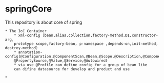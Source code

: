 # springCore
This repository is about core of spring

    * The IoC Container
        * xml-config (bean,alias,collection,factory-method,DI,constructor-arg,
        prototype scope,factory-bean, p-namespace ,depends-on,init-method, destroy-method)
        * annotation-config(@Configuration,@ComponentScan,@Bean,@Scope,@Description,@Component,
        @PropertySource,@Value,@Service,@Autowired)
        * via use @Profile can define config for a group of bean like
        can difine datasource for develop and product and use 
    
    * 
